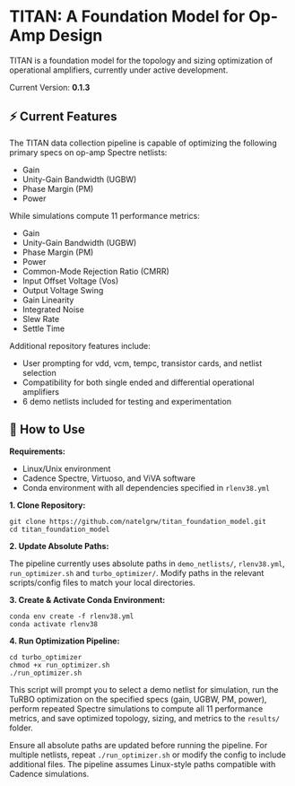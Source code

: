 # TITAN: A Foundation Model for Op-Amp Design

TITAN is a foundation model for the topology and sizing optimization of operational amplifiers, currently under active development.

Current Version: **0.1.3**

## ⚡ Current Features

The TITAN data collection pipeline is capable of optimizing the following primary specs on op-amp Spectre netlists:  

- Gain  
- Unity-Gain Bandwidth (UGBW)  
- Phase Margin (PM)  
- Power  

While simulations compute 11 performance metrics:  

- Gain  
- Unity-Gain Bandwidth (UGBW)
- Phase Margin (PM)  
- Power  
- Common-Mode Rejection Ratio (CMRR)  
- Input Offset Voltage (Vos)  
- Output Voltage Swing  
- Gain Linearity  
- Integrated Noise  
- Slew Rate  
- Settle Time  

Additional repository features include:

- User prompting for vdd, vcm, tempc, transistor cards, and netlist selection
- Compatibility for both single ended and differential operational amplifiers
- 6 demo netlists included for testing and experimentation

## 📖 How to Use

**Requirements:** 
- Linux/Unix environment
- Cadence Spectre, Virtuoso, and ViVA software
- Conda environment with all dependencies specified in `rlenv38.yml`

**1. Clone Repository:**

  ```
  git clone https://github.com/natelgrw/titan_foundation_model.git
  cd titan_foundation_model
  ```

**2. Update Absolute Paths:**
   
   The pipeline currently uses absolute paths in `demo_netlists/`, `rlenv38.yml`, `run_optimizer.sh` and `turbo_optimizer/`. Modify paths in the relevant scripts/config files to match your local directories.
   
**3. Create & Activate Conda Environment:**

  ```
  conda env create -f rlenv38.yml
  conda activate rlenv38
  ```

**4. Run Optimization Pipeline:**

  ```
  cd turbo_optimizer
  chmod +x run_optimizer.sh
  ./run_optimizer.sh
  ```
  
  This script will prompt you to select a demo netlist for simulation, run the TuRBO optimization on the specified specs (gain, UGBW, PM, power), perform repeated Spectre simulations to compute all 11 performance metrics, and save optimized topology, sizing, and metrics to the `results/` folder.
  
  Ensure all absolute paths are updated before running the pipeline. For multiple netlists, repeat `./run_optimizer.sh` or modify the config to include additional files. The pipeline assumes Linux-style paths compatible with Cadence simulations.
